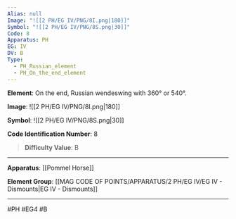 ```yaml
---
Alias: null
Image: "![[2 PH/EG IV/PNG/8I.png|180]]"
Symbol: "![[2 PH/EG IV/PNG/8S.png|30]]"
Code: 8
Apparatus: PH
EG: IV
DV: B
Type:
  - PH_Russian_element
  - PH_On_the_end_element
---
```

**Element**: On the end, Russian wendeswing with 360° or 540°.

**Image**:
![[2 PH/EG IV/PNG/8I.png|180]]

**Symbol**:
![[2 PH/EG IV/PNG/8S.png|30]]

**Code Identification Number**: 8

>**Difficulty Value**: B

___
**Apparatus**: [[Pommel Horse]]

**Element Group**: [[MAG CODE OF POINTS/APPARATUS/2 PH/EG IV/EG IV - Dismounts|EG IV - Dismounts]]
___
#PH #EG4 #B
